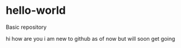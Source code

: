 # hello-world
Basic repository

hi how are you
i am new to github as of now but will soon get going

